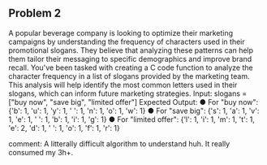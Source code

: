 ## Problem 2
A popular beverage company is looking to optimize their marketing campaigns by understanding the
frequency of characters used in their promotional slogans. They believe that analyzing these patterns
can help them tailor their messaging to specific demographics and improve brand recall. You've been
tasked with creating a C code function to analyze the character frequency in a list of slogans provided
by the marketing team. This analysis will help identify the most common letters used in their slogans,
which can inform future marketing strategies.
Input:
slogans = ["buy now", "save big", "limited offer"]
Expected Output:
● For "buy now": {'b': 1, 'u': 1, 'y': 1, ' ': 1, 'n': 1, 'o': 1, 'w': 1}
● For "save big": {'s': 1, 'a': 1, 'v': 1, 'e': 1, ' ': 1, 'b': 1, 'i': 1, 'g': 1}
● For "limited offer": {'l': 1, 'i': 1, 'm': 1, 't': 1, 'e': 2, 'd': 1, ' ': 1, 'o': 1, 'f': 1, 'r': 1}

comment: A litterally difficult algorithm to understand huh. It really consumed my 3h+.
